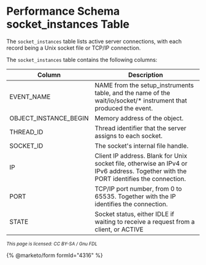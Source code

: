
# Performance Schema socket_instances Table

The `socket_instances` table lists active server connections, with each record being a Unix socket file or TCP/IP connection.


The `socket_instances` table contains the following columns:



| Column | Description |
| --- | --- |
| EVENT_NAME | NAME from the setup_instruments table, and the name of the wait/io/socket/* instrument that produced the event. |
| OBJECT_INSTANCE_BEGIN | Memory address of the object. |
| THREAD_ID | Thread identifier that the server assigns to each socket. |
| SOCKET_ID | The socket's internal file handle. |
| IP | Client IP address. Blank for Unix socket file, otherwise an IPv4 or IPv6 address. Together with the PORT identifies the connection. |
| PORT | TCP/IP port number, from 0 to 65535. Together with the IP identifies the connection. |
| STATE | Socket status, either IDLE if waiting to receive a request from a client, or ACTIVE |




<sub>_This page is licensed: CC BY-SA / Gnu FDL_</sub>


{% @marketo/form formId="4316" %}
